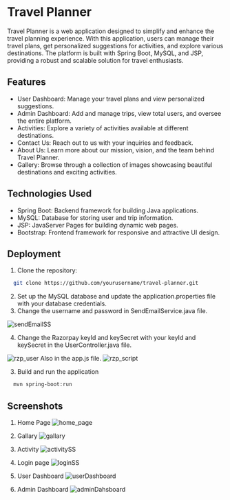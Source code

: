 
# Travel Planner

Travel Planner is a web application designed to simplify and enhance the travel planning experience. With this application, users can manage their travel plans, get personalized suggestions for activities, and explore various destinations. The platform is built with Spring Boot, MySQL, and JSP, providing a robust and scalable solution for travel enthusiasts.


## Features

- User Dashboard: Manage your travel plans and view personalized suggestions.
- Admin Dashboard: Add and manage trips, view total users, and oversee the entire platform.
- Activities: Explore a variety of activities available at different destinations.
- Contact Us: Reach out to us with your inquiries and feedback.
- About Us: Learn more about our mission, vision, and the team behind Travel Planner.
- Gallery: Browse through a collection of images showcasing beautiful destinations and exciting activities.

## Technologies Used

- Spring Boot: Backend framework for building Java applications.
- MySQL: Database for storing user and trip information.
- JSP: JavaServer Pages for building dynamic web pages.
- Bootstrap: Frontend framework for responsive and attractive UI design.


## Deployment
1. Clone the repository: 

```bash
  git clone https://github.com/yourusername/travel-planner.git
```
2. Set up the MySQL database and update the application.properties file with your database credentials.
3. Change the username and password in SendEmailService.java file.

![sendEmailSS](https://github.com/user-attachments/assets/349f505a-eb97-49ea-a44b-93d3964800f0)

4. Change the Razorpay keyId and keySecret with your keyId and keySecret in the UserController.java file. 

![rzp_user](https://github.com/user-attachments/assets/0316eba4-0354-4f7d-94c7-c93878ab968d)
Also in the app.js file.
![rzp_script](https://github.com/user-attachments/assets/e6520164-7672-44e0-8d13-5776957efd94)

3. Build and run the application
```bash
  mvn spring-boot:run
```

## Screenshots

1. Home Page
![home_page](https://github.com/user-attachments/assets/8a9d0259-a6ec-4260-b695-9be67ffd3804)

2. Gallary
![gallary](https://github.com/user-attachments/assets/ef7d1ba5-b769-4a1e-a0e2-ab89293b2a92)

3. Activity
![activitySS](https://github.com/user-attachments/assets/1bd05763-d297-48f5-84af-9ef6d1a56318)

4. Login page
![loginSS](https://github.com/user-attachments/assets/1581689e-2620-4809-839a-c5e8e0f2cb65)

5. User Dashboard
![userDashboard](https://github.com/user-attachments/assets/b4c1ba7f-0377-4b3b-be1b-d27f0fcfe1a7)

6. Admin Dashboard
![adminDahsboard](https://github.com/user-attachments/assets/2cfb1837-2f55-48ce-af12-095d3e876b66)


